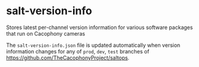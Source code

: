 # salt-version-info
Stores latest per-channel version information for various software packages that run on Cacophony cameras

The `salt-version-info.json` file is updated automatically when version information changes for any of `prod`, `dev`, `test` branches of https://github.com/TheCacophonyProject/saltops.
